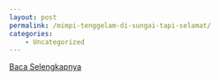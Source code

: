 ```yaml
---
layout: post
permalink: /mimpi-tenggelam-di-sungai-tapi-selamat/
categories:
    - Uncategorized
---
```


[Baca Selengkapnya](/09)